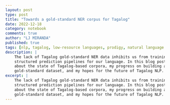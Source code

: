 ```yaml
---
layout: post
type: post
title: "Towards a gold-standard NER corpus for Tagalog"
date: 2022-12-18
category: notebook
comments: true
author: "LJ MIRANDA"
published: true
tags: [nlp, tagalog, low-resource languages, prodigy, natural language processing, machine learning]
description: |
    The lack of Tagalog gold-standard NER data inhibits us from training decent
    structured prediction pipelines for our language. In this blog post, I talk
    about the state of Tagalog-based corpora, my progress on building a
    gold-standard dataset, and my hopes for the future of Tagalog NLP.
excerpt: |
    The lack of Tagalog gold-standard NER data inhibits us from training decent
    structured prediction pipelines for our language. In this blog post, I talk
    about the state of Tagalog-based corpora, my progress on building a
    gold-standard dataset, and my hopes for the future of Tagalog NLP.
---
```


<!-- 
## A quick survey of NLP resources for Tagalog


## My workflow


## Initial results


## Next steps


## Future directions


## Wanna help out? 

-->